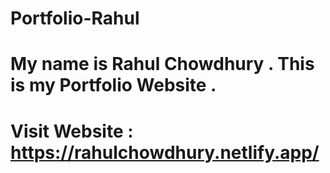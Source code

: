 # Portfolio-Rahul

# My name is Rahul Chowdhury . This is my Portfolio Website .

# Visit Website : https://rahulchowdhury.netlify.app/
